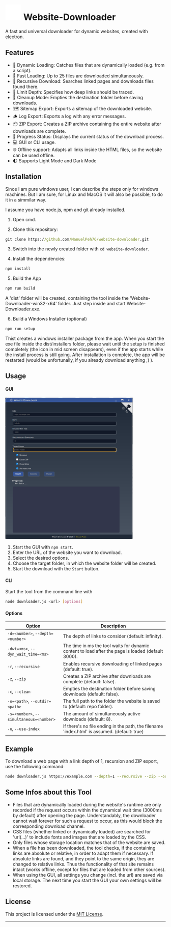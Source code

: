 # <img src="src/img/electron.svg" width="50" height="50"> Website-Downloader
A fast and universal downloader for dynamic websites, created with electron.

## Features
- 🔎 Dynamic Loading: Catches files that are dynamically loaded (e.g. from a script).
- 🚀 Fast Loading: Up to 25 files are downloaded simultaneously.
- 🔁 Recursive Download: Searches linked pages and downloads files found there.
- 📏 Limit Depth: Specifies how deep links should be traced.
- 🧹 Cleanup Mode: Empties the destination folder before saving downloads.
- 🗺️ Sitemap Export: Exports a sitemap of the downloaded website.
- 🪵 Log Export: Exports a log with any error messages.
- 📦 ZIP Export: Creates a ZIP archive containing the entire website after downloads are complete.
- 🔧 Progress Status: Displays the current status of the download process.
- 💻 GUI or CLI usage.
- 🌐 Offline support: Adapts all links inside the HTML files, so the website can be used offline.
- 🌓 Supports Light Mode and Dark Mode

## Installation
Since I am pure windows user, I can describe the steps only for windows machines. But I am sure, for Linux and MacOS it will also be possible, to do it in a simmilar way.

I assume you have node.js, npm and git already installed.

1. Open cmd.

2. Clone this repository:
```cmd
git clone https://github.com/ManuelPeh76/website-downloader.git
```

3. Switch into the newly created folder with `cd website-downloader`.

4. Install the dependencies:
```cmd
npm install
```

5. Build the App
```cmd
npm run build
```
A 'dist' folder will be created, containing the tool inside the 'Website-Downloader-win32-x64' folder.
Just step inside and start Website-Downloader.exe.

6. Build a Windows Installer (optional)
```cmd
npm run setup
```
Thist creates a windows installer package from the app. When you start the exe file inside the dist/installers folder, please wait until the setup is finished completely (the icon in mid screen disappears), even if the app starts while the install process is still going. After installation is complete, the app will be restarted (would be unfortunally, if you already download anything ;) ).

## Usage
#### GUI
<img src="src/img/app.png" width="400">

  1. Start the GUI with `npm start`.
  2. Enter the URL of the website you want to download.
  3. Select the desired options.
  4. Choose the target folder, in which the website folder will be created.
  5. Start the download with the `Start` button.

#### CLI
 Start the tool from the command line with
 ```bash
 node downloader.js <url> [options]
 ```

#### Options
| Option | Description |
| --- | --- |
| `-d=<number>`, `--depth=<number>` | The depth of links to consider (default: infinity). |
| `-dwt=<ms>`, `--dyn_wait_time=<ms>` | The time in ms the tool waits for dynamic content to load after the page is loaded (default 3000). |
| `-r`, `--recursive` | Enables recursive downloading of linked pages (default: true). |
| `-z`, `--zip` | Creates a ZIP archive after downloads are complete (default: false). |
| `-c`, `--clean` | Empties the destination folder before saving downloads (default: false). |
| `-o=<path>`, `--outdir=<path>` | The full path to the folder the website is saved to (default: repo folder). |
| `-s=<number>`, `--simultaneous=<number>` | The amount of simultaneously active downloads (default: 8). |
| `-u`, `--use-index` | If there's no file ending in the path, the filename 'index.html' is assumed. (default: true) |

## Example
To download a web page with a link depth of 1, recursion and ZIP export, use the following command:
```bash
node downloader.js https://example.com --depth=1 --recursive --zip --outdir=C:\Users\<username>\documents
```

## Some Infos about this Tool

- Files that are dynamically loaded during the website's runtime are only recorded if the request occurs within the dynamical wait time (3000ms by default) after opening the page. Understandably, the downloader cannot wait forever for such a request to occur, as this would block the corresponding download channel.
- CSS files (whether linked or dynamically loaded) are searched for 'url(...)' to include fonts and images that are loaded by the CSS.
- Only files whose storage location matches that of the website are saved.
- When a file has been downloaded, the tool checks, if the containing links are absolute or relative, in order to adapt them if necessary. If absolute links are found, and they point to the same origin, they are changed to relative links. Thus the functionality of that site remains intact (works offline, except for files that are loaded from other sources).
- When using the GUI, all settings you change (incl. the url) are saved via local storage. The next time you start the GUI your own settings will be restored.

## License
This project is licensed under the [MIT License](https://opensource.org/licenses/MIT).

---



